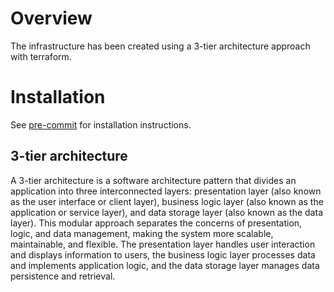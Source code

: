 
# Overview
The infrastructure has been created using a 3-tier architecture approach with terraform.

# Installation
See [pre-commit](https://pre-commit.com/) for installation instructions.

## 3-tier architecture
A 3-tier architecture is a software architecture pattern that divides an application into three interconnected layers: presentation layer (also known as the user interface or client layer), business logic layer (also known as the application or service layer), and data storage layer (also known as the data layer). This modular approach separates the concerns of presentation, logic, and data management, making the system more scalable, maintainable, and flexible. The presentation layer handles user interaction and displays information to users, the business logic layer processes data and implements application logic, and the data storage layer manages data persistence and retrieval.

<!-- BEGINNING OF PRE-COMMIT-TERRAFORM DOCS HOOK -->
<!-- END OF PRE-COMMIT-TERRAFORM DOCS HOOK -->
